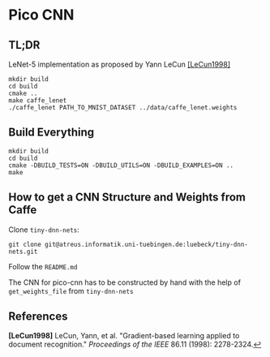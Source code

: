 # Pico CNN

## TL;DR
LeNet-5 implementation as proposed by Yann LeCun <a id="cit_LeCun1998">[[LeCun1998]](#LeCun1998)</a>
```{bash}
mkdir build
cd build
cmake ..
make caffe_lenet
./caffe_lenet PATH_TO_MNIST_DATASET ../data/caffe_lenet.weights 
``` 

## Build Everything
```
mkdir build
cd build
cmake -DBUILD_TESTS=ON -DBUILD_UTILS=ON -DBUILD_EXAMPLES=ON ..
make
```

## How to get a CNN Structure and Weights from Caffe
Clone `tiny-dnn-nets`:
```
git clone git@atreus.informatik.uni-tuebingen.de:luebeck/tiny-dnn-nets.git
```

Follow the `README.md`

The CNN for pico-cnn has to be constructed by hand with the help of `get_weights_file` from `tiny-dnn-nets`

## References
<b id="LeCun1998">[LeCun1998]</b> LeCun, Yann, et al. "Gradient-based learning applied to document recognition." *Proceedings of the IEEE* 86.11 (1998): 2278-2324.[↩](#cit_LeCun1998)
